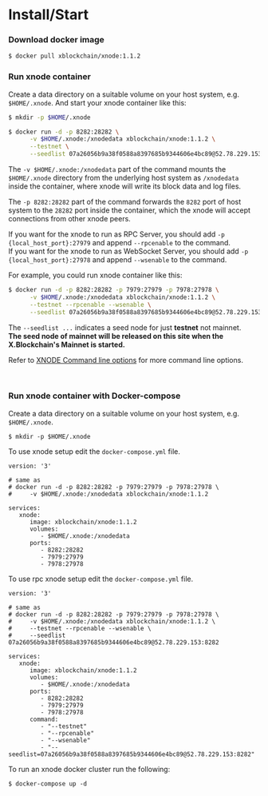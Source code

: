 # Install/Start

### Download docker image
```bash
$ docker pull xblockchain/xnode:1.1.2
```

### Run xnode container
Create a data directory on a suitable volume on your host system, e.g. `$HOME/.xnode`.
And start your xnode container like this:

```bash
$ mkdir -p $HOME/.xnode

$ docker run -d -p 8282:28282 \
      -v $HOME/.xnode:/xnodedata xblockchain/xnode:1.1.2 \
      --testnet \
      --seedlist 07a26056b9a38f0588a8397685b9344606e4bc89@52.78.229.153:8282
```

The `-v $HOME/.xnode:/xnodedata` part of the command mounts the `$HOME/.xnode` directory from the underlying host system as `/xnodedata` inside the container, where xnode will write its block data and log files.

The `-p 8282:28282` part of the command forwards the `8282` port of host system to the `28282` port inside the container, which the xnode will accept connections from other xnode peers.

If you want for the xnode to run as RPC Server, you should add `-p {local_host_port}:27979` and append `--rpcenable` to the command.  
If you want for the xnode to run as WebSocket Server, you should add `-p {local_host_port}:27978` and append `--wsenable` to the command.  

For example, you could run xnode container like this:  
```bash
$ docker run -d -p 8282:28282 -p 7979:27979 -p 7978:27978 \
      -v $HOME/.xnode:/xnodedata xblockchain/xnode:1.1.2 \
      --testnet --rpcenable --wsenable \
      --seedlist 07a26056b9a38f0588a8397685b9344606e4bc89@52.78.229.153:8282
```

The `--seedlist ...` indicates a seed node for just **testnet** not mainnet.  
**The seed node of mainnet will be released on this site when the X.Blockchain's Mainnet is started.**  

Refer to [XNODE Command line options](#xnode-command-line-options) for more command line options.

</br>

### Run xnode container with Docker-compose

Create a data directory on a suitable volume on your host system, e.g. `$HOME/.xnode`.

```shell
$ mkdir -p $HOME/.xnode
```

To use xnode setup edit the `docker-compose.yml` file.
```
version: '3'

# same as
# docker run -d -p 8282:28282 -p 7979:27979 -p 7978:27978 \
#     -v $HOME/.xnode:/xnodedata xblockchain/xnode:1.1.2

services:
   xnode:
      image: xblockchain/xnode:1.1.2
      volumes:
         - $HOME/.xnode:/xnodedata
      ports:
         - 8282:28282
         - 7979:27979
         - 7978:27978
```


To use rpc xnode setup edit the `docker-compose.yml` file.
```
version: '3'

# same as
# docker run -d -p 8282:28282 -p 7979:27979 -p 7978:27978 \
#     -v $HOME/.xnode:/xnodedata xblockchain/xnode:1.1.2 \
#     --testnet --rpcenable --wsenable \
#     --seedlist 07a26056b9a38f0588a8397685b9344606e4bc89@52.78.229.153:8282

services:
   xnode:
      image: xblockchain/xnode:1.1.2
      volumes:
         - $HOME/.xnode:/xnodedata
      ports:
         - 8282:28282
         - 7979:27979
         - 7978:27978
      command:
         - "--testnet"
         - "--rpcenable"
         - "--wsenable"
         - "--seedlist=07a26056b9a38f0588a8397685b9344606e4bc89@52.78.229.153:8282"
```

To run an xnode docker cluster run the following:

```shell
$ docker-compose up -d
```
